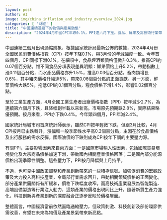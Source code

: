 ```yaml
---
layout: post
author: AI
image: img/china_inflation_and_industry_overview_2024.jpg
categories: [ '財經' ]
title: "中國連續通縮下的物價與產業動態"
description: "2024年4月中國CPI年跌0.1%，PPI連六月下挫。食品、鮮果及高技術行業帶來局部正貢獻，但國際油價與大宗商品下滑仍成壓力。政策刺激與科技創新或為未來經濟注入變數。"
---
```

中國連續三個月出現通縮跡象，根據國家統計局最新公佈的數據，2024年4月份全國居民消費價格指數（CPI）按年下降0.1%，與3月份的年減幅度一致。今年首四個月，CPI同樣下滑0.1%。在細項中，食品煙酒類價格僅微升0.3%，推高CPI約0.07個百分點。惟不同食品分項表現差異明顯：鮮果價格上升5.2%，帶動指數上漲0.11個百分點，而水產品價格亦升1.5%，推高0.03個百分點。畜肉類增長0.6%，其中豬肉價格升幅達5%，帶來0.06個百分點的正面貢獻。另一方面，鮮菜價格大跌5%，拖低CPI約0.1個百分點，糧食價格下滑1.4%，影響0.02個百分點。

至於工業生產方面，4月全國工業生產者出廠價格指數（PPI）按年減少2.7%，為連續第六個月下跌，且降幅創半載以來新高。市場原先預期跌2.8%，實際結果略優預期。按月來看，PPI亦下跌0.4%。今年頭四個月，PPI年減2.4%。

國家統計局城市司首席統計師表示，雖然CPI按年輕微下跌，但跟3月比較，4月CPI按月已由跌轉升，漲幅較一般季節性水平高0.2個百分點，主因在於食品價格及出行服務的需求反彈。國際油價的下跌則成為CPI按年下調的主要壓力源。

有關PPI，主要影響因素來自兩方面：一是國際市場輸入性因素，包括國際貿易環境變化及大宗商品價格加速下滑，帶動國內相關產業價格回落；二是國內部分能源價格出現季節性調整。這些壓力下，PPI按月降幅與上月持平。

不過，也可見中國政策調整和產業創新帶來的一些積極信號。加強促消費的宏觀政策及大力投入高科技產業，令局部行業需求回升，帶動相關領域價格的正面變化。部分產業供需關係有所緩和，價格下跌幅度收窄。而高技術產業發展為智能製造、高端設備製造等行業注入動力，這類產業的價格出現同比上升。隨著新質生產力強化，科技創新與產業創新的深度融合正逐步反映於價格層面。

整體而言，中國經濟當前依然面臨通縮壓力，但政策刺激、科技創新及部份環節供需改善，有望在未來為物價及產業景氣帶來新亮點。